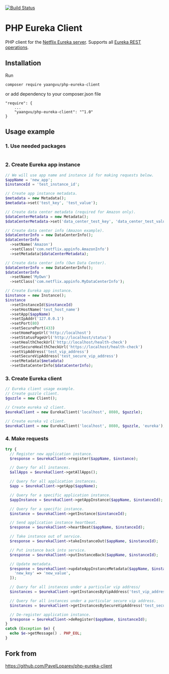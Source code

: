 [![Build Status](https://travis-ci.org/PavelLoparev/php-eureka-client.svg?branch=master)](https://travis-ci.org/PavelLoparev/php-eureka-client)

# PHP Eureka Client

PHP client for the [Netflix Eureka server](https://github.com/Netflix/eureka). Supports all [Eureka REST operations](https://github.com/Netflix/eureka/wiki/Eureka-REST-operations).

## Installation
Run
```
composer require yaangvu/php-eureka-client
```
or add dependency to your composer.json file
```
"require": {
    ...
    "yaangvu/php-eureka-client": "^1.0"
}

```
## Usage example
### 1. Use needed packages

```php


```
### 2. Create Eureka app instance
```php
// We will use app name and instance id for making requests below.
$appName = 'new_app';
$instanceId = 'test_instance_id';

// Create app instance metadata.
$metadata = new Metadata();
$metadata->set('test_key', 'test_value');

// Create data center metadata (required for Amazon only).
$dataCenterMetadata = new Metadata();
$dataCenterMetadata->set('data_center_test_key', 'data_center_test_value');

// Create data center info (Amazon example).
$dataCenterInfo = new DataCenterInfo();
$dataCenterInfo
  ->setName('Amazon')
  ->setClass('com.netflix.appinfo.AmazonInfo')
  ->setMetadata($dataCenterMetadata);

// Create data center info (Own Data Center).
$dataCenterInfo = new DataCenterInfo();
$dataCenterInfo
  ->setName('MyOwn')
  ->setClass('com.netflix.appinfo.MyDataCenterInfo');

// Create Eureka app instance.
$instance = new Instance();
$instance
  ->setInstanceId($instanceId)
  ->setHostName('test_host_name')
  ->setApp($appName)
  ->setIpAddr('127.0.0.1')
  ->setPort(80)
  ->setSecurePort(433)
  ->setHomePageUrl('http://localhost')
  ->setStatusPageUrl('http://localhost/status')
  ->setHealthCheckUrl('http://localhost/health-check')
  ->setSecureHealthCheckUrl('https://localhost/health-check')
  ->setVipAddress('test_vip_address')
  ->setSecureVipAddress('test_secure_vip_address')
  ->setMetadata($metadata)
  ->setDataCenterInfo($dataCenterInfo);
```
### 3. Create Eureka client
```php
// Eureka client usage example.
// Create guzzle client.
$guzzle = new Client();

// Create eureka v2 client.
$eurekaClient = new EurekaClient('localhost', 8080, $guzzle);

// Create eureka v1 client.
$eurekaClient = new EurekaClient('localhost', 8080, $guzzle, 'eureka');
```
### 4. Make requests
```php
try {
  // Register new application instance.
  $response = $eurekaClient->register($appName, $instance);

  // Query for all instances.
  $allApps = $eurekaClient->getAllApps();

  // Query for all application instances.
  $app = $eurekaClient->getApp($appName);

  // Query for a specific application instance.
  $appInstance = $eurekaClient->getAppInstance($appName, $instanceId);

  // Query for a specific instance.
  $instance = $eurekaClient->getInstance($instanceId);

  // Send application instance heartbeat.
  $response = $eurekaClient->heartBeat($appName, $instanceId);

  // Take instance out of service.
  $response = $eurekaClient->takeInstanceOut($appName, $instanceId);

  // Put instance back into service.
  $response = $eurekaClient->putInstanceBack($appName, $instanceId);

  // Update metadata.
  $response = $eurekaClient->updateAppInstanceMetadata($appName, $instanceId, [
    'new_key' => 'new_value',
  ]);

  // Query for all instances under a particular vip address/
  $instances = $eurekaClient->getInstancesByVipAddress('test_vip_address');

  // Query for all instances under a particular secure vip address.
  $instances = $eurekaClient->getInstancesBySecureVipAddress('test_secure_vip_address');

  // De-register application instance.
  $response = $eurekaClient->deRegister($appName, $instanceId);
}
catch (Exception $e) {
  echo $e->getMessage() . PHP_EOL;
}
```
## Fork from
https://github.com/PavelLoparev/php-eureka-client
